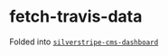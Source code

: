 fetch-travis-data
=================

Folded into [`silverstripe-cms-dashboard`](https://github.com/maxime-rainville/silverstripe-cms-dashboard)
